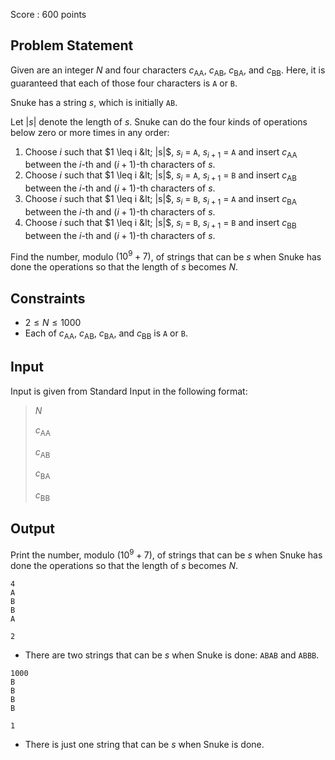 Score : $600$ points

## Problem Statement

Given are an integer $N$ and four characters $c_{\mathrm{AA}}$, $c_{\mathrm{AB}}$, $c_{\mathrm{BA}}$, and $c_{\mathrm{BB}}$.
Here, it is guaranteed that each of those four characters is `A` or `B`.

Snuke has a string $s$, which is initially `AB`.

Let $|s|$ denote the length of $s$.
Snuke can do the four kinds of operations below zero or more times in any order:

1. Choose $i$ such that $1 \leq i &lt; |s|$, $s_{i}$ = `A`, $s_{i+1}$ = `A` and insert $c_{\mathrm{AA}}$ between the $i$-th and $(i+1)$-th characters of $s$.
2. Choose $i$ such that $1 \leq i &lt; |s|$, $s_{i}$ = `A`, $s_{i+1}$ = `B` and insert $c_{\mathrm{AB}}$ between the $i$-th and $(i+1)$-th characters of $s$.
3. Choose $i$ such that $1 \leq i &lt; |s|$, $s_{i}$ = `B`, $s_{i+1}$ = `A` and insert $c_{\mathrm{BA}}$ between the $i$-th and $(i+1)$-th characters of $s$.
4. Choose $i$ such that $1 \leq i &lt; |s|$, $s_{i}$ = `B`, $s_{i+1}$ = `B` and insert $c_{\mathrm{BB}}$ between the $i$-th and $(i+1)$-th characters of $s$.

Find the number, modulo $(10^9+7)$, of strings that can be $s$ when Snuke has done the operations so that the length of $s$ becomes $N$.

## Constraints

- $2 \leq N \leq 1000$
- Each of $c_{\mathrm{AA}}$, $c_{\mathrm{AB}}$, $c_{\mathrm{BA}}$, and $c_{\mathrm{BB}}$ is `A` or `B`.

## Input

Input is given from Standard Input in the following format:

> $N$
> 
> $c_{\mathrm{AA}}$
> 
> $c_{\mathrm{AB}}$
> 
> $c_{\mathrm{BA}}$
> 
> $c_{\mathrm{BB}}$

## Output

Print the number, modulo $(10^9+7)$, of strings that can be $s$ when Snuke has done the operations so that the length of $s$ becomes $N$.

```input1
4
A
B
B
A
```

```output1
2
```

- There are two strings that can be $s$ when Snuke is done: `ABAB` and `ABBB`.

```input2
1000
B
B
B
B
```

```output2
1
```

- There is just one string that can be $s$ when Snuke is done.